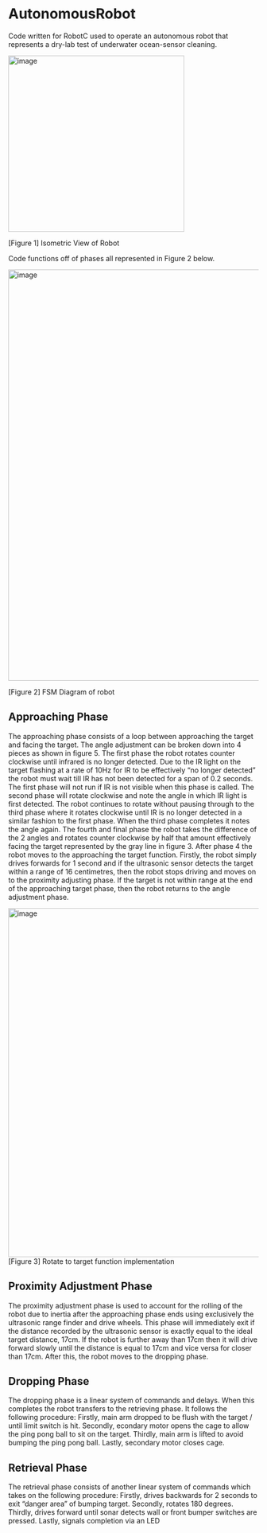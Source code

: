 # AutonomousRobot
Code written for RobotC used to operate an autonomous robot that represents a dry-lab test of underwater ocean-sensor cleaning.

<img width="354" alt="image" src="https://user-images.githubusercontent.com/92940760/196819655-0ab79fab-1219-437d-b7a5-216bdf8a8f68.png">

[Figure 1] Isometric View of Robot

Code functions off of phases all represented in Figure 2 below.

<img width="826" alt="image" src="https://user-images.githubusercontent.com/92940760/196819549-382ea58c-55ee-43e8-85eb-c813cb3c4307.png">

[Figure 2] FSM Diagram of robot

## Approaching Phase

The approaching phase consists of a loop between approaching the target and facing the target. The angle adjustment can be broken down into 4 pieces as shown in figure 5. The first phase the robot rotates counter clockwise until infrared is no longer detected. Due to the IR light on the target flashing at a rate of 10Hz for IR to be effectively “no longer detected” the robot must wait till IR has not been detected for a span of 0.2 seconds. The first phase will not run if IR is not visible when this phase is called. The second phase will rotate clockwise and note the angle in which IR light is first detected. The robot continues to rotate without pausing through to the third phase where it rotates clockwise until IR is no longer detected in a similar fashion to the first phase. When the third phase completes it notes the angle again. The fourth and final phase the robot takes the difference of the 2 angles and rotates counter clockwise by half that amount effectively facing the target represented by the gray line in figure 3. After phase 4 the robot moves to the approaching the target function. Firstly, the robot simply drives forwards for 1 second and if the ultrasonic sensor detects the target within a range of 16 centimetres, then the robot stops driving and moves on to the proximity adjusting phase. If the target is not within range at the end of the approaching target phase, then the robot returns to the angle adjustment phase.

<img width="701" alt="image" src="https://user-images.githubusercontent.com/92940760/196819490-1fd171e0-5405-4e97-8f64-52610d0f111a.png">
[Figure 3] Rotate to target function implementation


## Proximity Adjustment Phase
The proximity adjustment phase is used to account for the rolling of the robot due to inertia after the approaching phase ends using exclusively the ultrasonic range finder and drive wheels. This phase will immediately exit if the distance recorded by the ultrasonic sensor is exactly equal to the ideal target distance, 17cm. If the robot is further away than 17cm then it will drive forward slowly until the distance is equal to 17cm and vice versa for closer than 17cm. After this, the robot moves to the dropping phase. 

## Dropping Phase
The dropping phase is a linear system of commands and delays. When this completes the robot transfers to the retrieving phase. It follows the following procedure: Firstly, main arm dropped to be flush with the target / until limit switch is hit. Secondly, econdary motor opens the cage to allow the ping pong ball to sit on the target. Thirdly, main arm is lifted to avoid bumping the ping pong ball. Lastly, secondary motor closes cage.

## Retrieval Phase
The retrieval phase consists of another linear system of commands which takes on the following procedure: Firstly, drives backwards for 2 seconds to exit “danger area” of bumping target. Secondly, rotates 180 degrees. Thirdly, drives forward until sonar detects wall or front bumper switches are pressed. Lastly, signals completion via an LED
